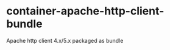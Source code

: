 <!-- Copyright Yahoo. Licensed under the terms of the Apache 2.0 license. See LICENSE in the project root. -->
<!-- Copyright Vespa.ai. Licensed under the terms of the Apache 2.0 license. See LICENSE in the project root. -->
# container-apache-http-client-bundle

Apache http client 4.x/5.x packaged as bundle
